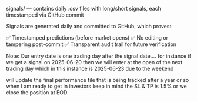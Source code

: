 signals/ — contains daily .csv files with long/short signals, each timestamped via GitHub commit

Signals are generated daily and committed to GitHub, which proves:

✅ Timestamped predictions (before market opens)
✅ No editing or tampering post-commit
✅ Transparent audit trail for future verification

Note: Our entry date is one trading day after the signal date.... for instance if we get a signal on 2025-06-20 then we will enter at the open of the next trading day which in this instance is 2025-06-23 due to the weekend

will update the final performance file that is being tracked after a year or so when I am ready to get in investors 
keep in mind the SL & TP is 1.5% or we close the position at EOD 
